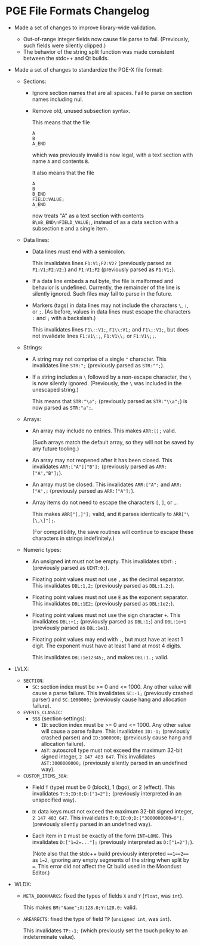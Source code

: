 PGE File Formats Changelog
==========================

* Made a set of changes to improve library-wide validation.
  * Out-of-range integer fields now cause file parse to fail. (Previously, such fields were silently clipped.)
  * The behavior of the string split function was made consistent between the stdc++ and Qt builds.

* Made a set of changes to standardize the PGE-X file format:
  * Sections:
    * Ignore section names that are all spaces. Fail to parse on section names including nul.
    * Remove old, unused subsection syntax.

      This means that the file

          A
          B
          A_END

      which was previously invalid is now legal, with a text section with name `A` and contents `B`.

      It also means that the file

          A
          B
          B_END
          FIELD:VALUE;
          A_END

      now treats "A" as a text section with contents `B\nB_END\nFIELD_VALUE;`, instead of as a data section with a subsection `B` and a single item.
  * Data lines:
    * Data lines must end with a semicolon.

      This invalidates lines `F1:V1;F2:V2?` (previously parsed as `F1:V1;F2:V2;`) and `F1:V1;F2` (previously parsed as `F1:V1;`).
    * If a data line embeds a nul byte, the file is malformed and behavior is undefined. Currently, the remainder of the line is silently ignored. Such files may fail to parse in the future.
    * Markers (tags) in data lines may not include the characters `\`, `:`, or `;`. (As before, values in data lines must escape the characters `:` and `;` with a backslash.)

      This invalidates lines `F1\::V1;`, `F1\\:V1;` and `F1\;:V1;`, but does not invalidate lines `F1:V1\:;`, `F1:V1\\;` or `F1:V1\;;`.
  * Strings:
    * A string may not comprise of a single `"` character. This invalidates line `STR:";` (previously parsed as `STR:"";`).
    * If a string includes a `\` followed by a non-escape character, the `\` is now silently ignored. (Previously, the `\` was included in the unescaped string.)

      This means that `STR:"\a";` (previously parsed as `STR:"\\a";`) is now parsed as `STR:"a";`.
  * Arrays:
    * An array may include no entries. This makes `ARR:[];` valid.

      (Such arrays match the default array, so they will not be saved by any future tooling.)
    * An array may not reopened after it has been closed. This invalidates `ARR:["A"]["B"];` (previously parsed as `ARR:["A","B"];`).
    * An array must be closed. This invalidates `ARR:["A";` and `ARR:["A",;` (previously parsed as `ARR:["A"];`).
    * Array items do not need to escape the characters `[`, `]`, or `,`.

      This makes `ARR["[,]"];` valid, and it parses identically to `ARR["\[\,\]"];`.

      (For compatibility, the save routines will continue to escape these characters in strings indefinitely.)
  * Numeric types:
    * An unsigned int must not be empty. This invalidates `UINT:;` (previously parsed as `UINT:0;`).
    * Floating point values must not use `,` as the decimal separator. This invalidates `DBL:1,2;` (previously parsed as `DBL:1.2;`).
    * Floating point values must not use `E` as the exponent separator. This invalidates `DBL:1E2;` (previously parsed as `DBL:1e2;`).
    * Floating point values must not use the sign character `+`. This invalidates `DBL:+1;` (previously parsed as `DBL:1;`) and `DBL:1e+1` (previously parsed as `DBL:1e1`).
    * Floating point values may end with `.`, but must have at least 1 digit. The exponent must have at least 1 and at most 4 digits.

      This invalidates `DBL:1e12345;`, and makes `DBL:1.;` valid.
* LVLX:
  * `SECTION`:
    * `SC`: section index must be >= 0 and <= 1000. Any other value will cause a parse failure. This invalidates `SC:-1;` (previously crashed parser) and `SC:1000000;` (previously cause hang and allocation failure).
  * `EVENTS_CLASSIC`:
    * `SSS` (section settings):
      * `ID`: section index must be >= 0 and <= 1000. Any other value will cause a parse failure. This invalidates `ID:-1;` (previously crashed parser) and `ID:1000000;` (previously cause hang and allocation failure).
      * `AST`: autoscroll type must not exceed the maximum 32-bit signed integer, `2 147 483 647`. This invalidates `AST:3000000000;` (previously silently parsed in an undefined way).
  * `CUSTOM_ITEMS_38A`:
    * Field `T` (type) must be 0 (block), 1 (bgo), or 2 (effect). This invalidates `T:3;ID:0;D:["1=2"];` (previously interpreted in an unspecified way).
    * `D`: data keys must not exceed the maximum 32-bit signed integer, `2 147 483 647`. This invalidates `T:0;ID:0;D:["3000000000=0"];` (previously silently parsed in an undefined way).
    * Each item in `D` must be exactly of the form `INT=LONG`. This invalidates `D:["1=2=..."];` (previously interpreted as `D:["1=2"];`).

      (Note also that the stdc++ build previously interpreted `==1==2==` as `1=2`, ignoring any empty segments of the string when split by `=`. This error did not affect the Qt build used in the Moondust Editor.)
* WLDX:
  * `META_BOOKMARKS`: fixed the types of fields `X` and `Y` (`float`, was `int`).

    This makes `BM:"Name";X:128.0;Y:128.0;` valid.
  * `AREARECTS`: fixed the type of field `TP` (`unsigned int`, was `int`).

    This invalidates `TP:-1;` (which previously set the touch policy to an indeterminate value).

